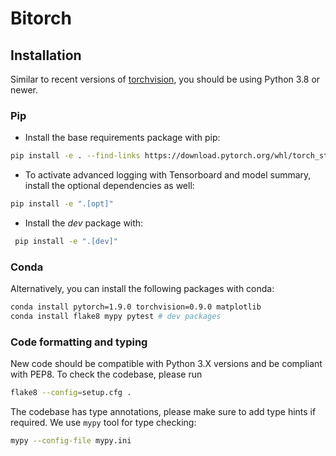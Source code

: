 # Bitorch

## Installation

Similar to recent versions of [torchvision](https://github.com/pytorch/vision), you should be using Python 3.8 or newer.

### Pip

- Install the base requirements package with pip:
```bash
pip install -e . --find-links https://download.pytorch.org/whl/torch_stable.html
```
- To activate advanced logging with Tensorboard and model summary, install the optional dependencies as well:
```bash
pip install -e ".[opt]"
```
- Install the _dev_ package with:
```bash
 pip install -e ".[dev]"
```

### Conda

Alternatively, you can install the following packages with conda:
```bash
conda install pytorch=1.9.0 torchvision=0.9.0 matplotlib
conda install flake8 mypy pytest # dev packages
```

### Code formatting and typing

New code should be compatible with Python 3.X versions and be compliant with PEP8. To check the codebase, please run
```bash
flake8 --config=setup.cfg .
```

The codebase has type annotations, please make sure to add type hints if required. We use `mypy` tool for type checking:
```bash
mypy --config-file mypy.ini
```
